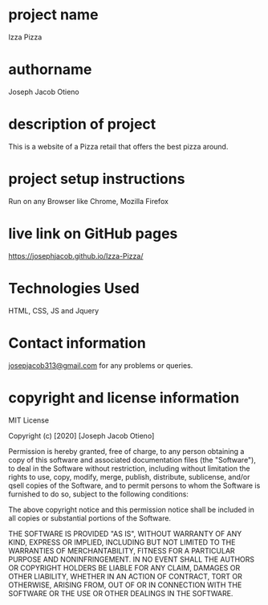 # project name
Izza Pizza
# authorname
Joseph Jacob Otieno
# description of project
This is a website of a Pizza retail that offers the best pizza around. 
# project setup instructions
Run on any Browser like Chrome, Mozilla Firefox
# live link on GitHub pages
https://josephjacob.github.io/Izza-Pizza/
# Technologies Used
HTML, CSS, JS and Jquery
# Contact information
josepjacob313@gmail.com for any problems or queries.
# copyright and license information
MIT License

Copyright (c) [2020] [Joseph Jacob Otieno]

Permission is hereby granted, free of charge, to any person obtaining a copy
of this software and associated documentation files (the "Software"), to deal
in the Software without restriction, including without limitation the rights
to use, copy, modify, merge, publish, distribute, sublicense, and/or qsell
copies of the Software, and to permit persons to whom the Software is
furnished to do so, subject to the following conditions:

The above copyright notice and this permission notice shall be included in all
copies or substantial portions of the Software.

THE SOFTWARE IS PROVIDED "AS IS", WITHOUT WARRANTY OF ANY KIND, EXPRESS OR
IMPLIED, INCLUDING BUT NOT LIMITED TO THE WARRANTIES OF MERCHANTABILITY,
FITNESS FOR A PARTICULAR PURPOSE AND NONINFRINGEMENT. IN NO EVENT SHALL THE
AUTHORS OR COPYRIGHT HOLDERS BE LIABLE FOR ANY CLAIM, DAMAGES OR OTHER
LIABILITY, WHETHER IN AN ACTION OF CONTRACT, TORT OR OTHERWISE, ARISING FROM,
OUT OF OR IN CONNECTION WITH THE SOFTWARE OR THE USE OR OTHER DEALINGS IN THE
SOFTWARE.

